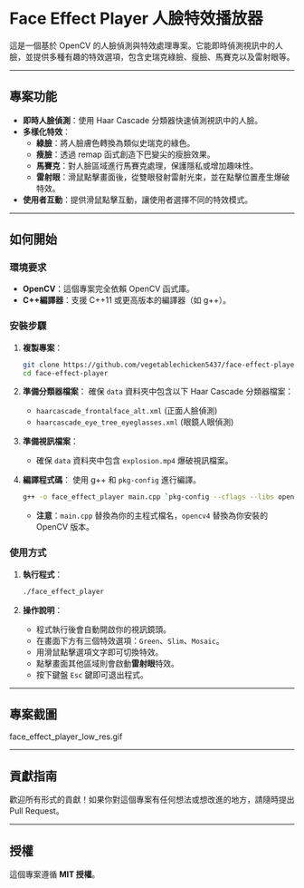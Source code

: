 # Face Effect Player 人臉特效播放器

這是一個基於 OpenCV 的人臉偵測與特效處理專案。它能即時偵測視訊中的人臉，並提供多種有趣的特效選項，包含史瑞克綠臉、瘦臉、馬賽克以及雷射眼等。

-----

## 專案功能

  * **即時人臉偵測**：使用 Haar Cascade 分類器快速偵測視訊中的人臉。
  * **多樣化特效**：
      * **綠臉**：將人臉膚色轉換為類似史瑞克的綠色。
      * **瘦臉**：透過 remap 函式創造下巴變尖的瘦臉效果。
      * **馬賽克**：對人臉區域進行馬賽克處理，保護隱私或增加趣味性。
      * **雷射眼**：滑鼠點擊畫面後，從雙眼發射雷射光束，並在點擊位置產生爆破特效。
  * **使用者互動**：提供滑鼠點擊互動，讓使用者選擇不同的特效模式。

-----

## 如何開始

### 環境要求

  * **OpenCV**：這個專案完全依賴 OpenCV 函式庫。
  * **C++編譯器**：支援 C++11 或更高版本的編譯器（如 g++）。

### 安裝步驟

1.  **複製專案**：

    ```bash
    git clone https://github.com/vegetablechicken5437/face-effect-player.git
    cd face-effect-player
    ```

2.  **準備分類器檔案**：
    確保 `data` 資料夾中包含以下 Haar Cascade 分類器檔案：

      * `haarcascade_frontalface_alt.xml` (正面人臉偵測)
      * `haarcascade_eye_tree_eyeglasses.xml` (眼鏡人眼偵測)

3.  **準備視訊檔案**：

      * 確保 `data` 資料夾中包含 `explosion.mp4` 爆破視訊檔案。

4.  **編譯程式碼**：
    使用 g++ 和 `pkg-config` 進行編譯。

    ```bash
    g++ -o face_effect_player main.cpp `pkg-config --cflags --libs opencv4`
    ```

      * **注意**：`main.cpp` 替換為你的主程式檔名，`opencv4` 替換為你安裝的 OpenCV 版本。

### 使用方式

1.  **執行程式**：

    ```bash
    ./face_effect_player
    ```

2.  **操作說明**：

      * 程式執行後會自動開啟你的視訊鏡頭。
      * 在畫面下方有三個特效選項：`Green`、`Slim`、`Mosaic`。
      * 用滑鼠點擊選項文字即可切換特效。
      * 點擊畫面其他區域則會啟動**雷射眼**特效。
      * 按下鍵盤 `Esc` 鍵即可退出程式。

-----

## 專案截圖

face_effect_player_low_res.gif

-----

## 貢獻指南

歡迎所有形式的貢獻！如果你對這個專案有任何想法或想改進的地方，請隨時提出 Pull Request。

-----

## 授權

這個專案遵循 **MIT 授權**。
